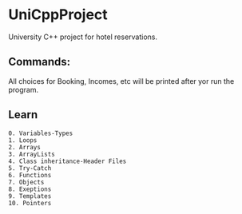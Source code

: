 # UniCppProject
University C++ project for hotel reservations. 


## Commands:
All choices for Booking, Incomes, etc will be printed after yor run the program.

## Learn

```
0. Variables-Types
1. Loops
2. Arrays
3. ArrayLists
4. Class inheritance-Header Files
5. Try-Catch
6. Functions
7. Objects
8. Exeptions
9. Templates
10. Pointers
```
